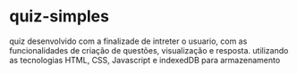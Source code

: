 # quiz-simples
quiz desenvolvido com a finalizade de intreter o usuario, com as funcionalidades de criação de questões, visualização e resposta. utilizando as tecnologias HTML, CSS, Javascript e indexedDB para armazenamento
